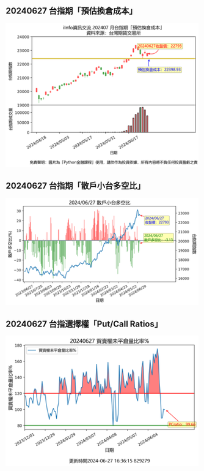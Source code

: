 ## 20240627 台指期「預估換倉成本」
![](txfcost.png)

## 20240627 台指期「散戶小台多空比」
![](bbiri.png)

## 20240627 台指選擇權「Put/Call Ratios」
![](pcratio.png)

